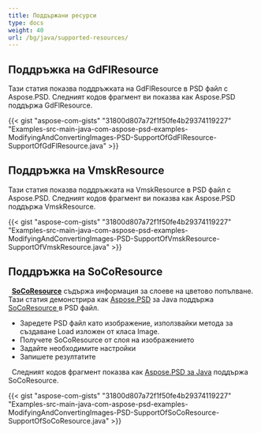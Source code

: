 ```yaml
---
title: Поддържани ресурси
type: docs
weight: 40
url: /bg/java/supported-resources/
---
```


## **Поддръжка на GdFlResource**
Тази статия показва поддръжката на GdFlResource в PSD файл с Aspose.PSD. Следният кодов фрагмент ви показва как Aspose.PSD поддържа GdFlResource.

{{< gist "aspose-com-gists" "31800d807a72f1f50fe4b29374119227" "Examples-src-main-java-com-aspose-psd-examples-ModifyingAndConvertingImages-PSD-SupportOfGdFlResource-SupportOfGdFlResource.java" >}}
## **Поддръжка на VmskResource**
Тази статия показва поддръжката на VmskResource в PSD файл с Aspose.PSD. Следният кодов фрагмент ви показва как Aspose.PSD поддържа VmskResource.

{{< gist "aspose-com-gists" "31800d807a72f1f50fe4b29374119227" "Examples-src-main-java-com-aspose-psd-examples-ModifyingAndConvertingImages-PSD-SupportOfVmskResource-SupportOfVmskResource.java" >}}


## **Поддръжка на SoCoResource**


` `[**SoCoResource**](https://reference.aspose.com/java/psd/com.aspose.psd.fileformats.psd.layers.layerresources/SoCoResource) съдържа информация за слоеве на цветово попълване. Тази статия демонстрира как [Aspose.PSD](https://products.aspose.com/psd) за Java поддържа [SoCoResource ](https://reference.aspose.com/java/psd/com.aspose.psd.fileformats.psd.layers.layerresources/SoCoResource)в PSD файл. 

- Заредете PSD файл като изображение, използвайки метода за създаване Load изложен от класа Image.
- Получете SoCoResource от слоя на изображението
- Задайте необходимите настройки
- Запишете резултатите



` `Следният кодов фрагмент показва как [Aspose.PSD за Java](https://products.aspose.com/psd/java) поддържа SoCoResource. 

{{< gist "aspose-com-gists" "31800d807a72f1f50fe4b29374119227" "Examples-src-main-java-com-aspose-psd-examples-ModifyingAndConvertingImages-PSD-SupportOfSoCoResource-SupportOfSoCoResource.java" >}}
